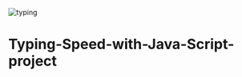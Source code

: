 ![typing](https://user-images.githubusercontent.com/90214531/201736916-4c6d0a11-f34f-4151-9f4c-73619f4a1184.jpg)
# Typing-Speed-with-Java-Script-project
